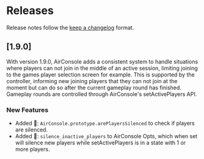 <!--
AirConsole
@copyright 2023 by N-Dream AG, Switzerland. All rights reserved.
-->
<!-- markdownlint-disable MD024 -->

# Releases

Release notes follow the [keep a changelog](https://keepachangelog.com/en/1.0.0/) format.

## [1.9.0]

With version 1.9.0, AirConsole adds a consistent system to handle situations where players can not join in the middle of
an active session, limiting joining to the games player selection screen for example.
This is supported by the controller, informing new joining players that they can not join at the moment but can do so
after the current gameplay round has finished.
Gameplay rounds are controlled through AirConsole's setActivePlayers API.

### New Features

- Added :gift_heart:: `AirConsole.prototype.arePlayersSilenced` to check if players are silenced.
- Added :gift_heart:: `silence_inactive_players` to AirConsole Opts, which when set will silence new players while
  setActivePlayers is in a state with 1 or more players.
